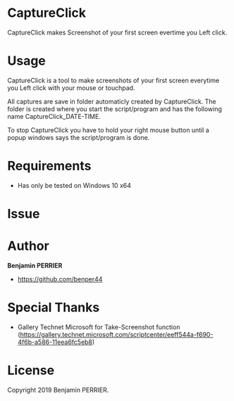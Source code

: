 # CaptureClick

CaptureClick makes Screenshot of your first screen evertime you Left click.

# Usage

CaptureClick is a tool to make screenshots of your first screen everytime you Left click with your mouse or touchpad.
        
All captures are save in folder automaticly created by CaptureClick. 
The folder is created where you start the script/program and has the following name CaptureClick_DATE-TIME.
        
To stop CaptureClick you have to hold your right mouse button until a popup windows says the script/program is done. 

# Requirements

- Has only be tested on Windows 10 x64

# Issue


# Author

**Benjamin PERRIER**

- <https://github.com/benper44>

# Special Thanks

- Gallery Technet Microsoft for Take-Screenshot function (https://gallery.technet.microsoft.com/scriptcenter/eeff544a-f690-4f6b-a586-11eea6fc5eb8)

# License

Copyright 2019 Benjamin PERRIER.
